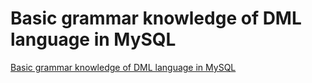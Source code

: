 # Basic grammar knowledge of DML language in MySQL
[Basic grammar knowledge of DML language in MySQL](https://aiwithcloud.com/2022/09/19/basic_grammar_knowledge_of_dml_language_in_mysql/)